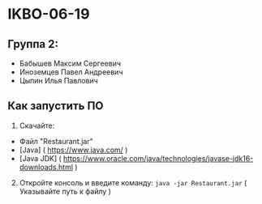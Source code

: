 # IKBO-06-19

## Группа 2:
  - Бабышев Максим Сергеевич
  - Иноземцев Павел Андреевич
  - Цыпин Илья Павлович

## Как запустить ПО
1. Скачайте:
  * Файл "Restaurant.jar" 
  * [Java] ( https://www.java.com/ )
  * [Java JDK] ( https://www.oracle.com/java/technologies/javase-jdk16-downloads.html )
2. Откройте консоль и введите команду: `java -jar Restaurant.jar` ( Указывайте путь к файлу )
